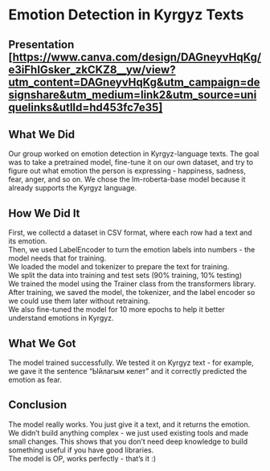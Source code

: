 # Emotion Detection in Kyrgyz Texts

## Presentation [https://www.canva.com/design/DAGneyvHqKg/e3iFhIGsker_zkCKZ8__yw/view?utm_content=DAGneyvHqKg&utm_campaign=designshare&utm_medium=link2&utm_source=uniquelinks&utlId=hd453fc7e35]

## What We Did
Our group worked on emotion detection in Kyrgyz-language texts. The goal was to take a pretrained model, fine-tune it on our own dataset, and try to figure out what emotion the person is expressing - happiness, sadness, fear, anger, and so on. We chose the lm-roberta-base model because it already supports the Kyrgyz language.

## How We Did It
First, we collectd a dataset in CSV format, where each row had a text and its emotion.  
Then, we used LabelEncoder to turn the emotion labels into numbers - the model needs that for training.  
We loaded the model and tokenizer to prepare the text for training.  
We split the data into training and test sets (90% training, 10% testing)  
We trained the model using the Trainer class from the transformers library.  
After training, we saved the model, the tokenizer, and the label encoder so we could use them later without retraining.  
We also fine-tuned the model for 10 more epochs to help it better understand emotions in Kyrgyz.

## What We Got
The model trained successfully. We tested it on Kyrgyz text - for example, we gave it the sentence “Ыйлагым келет” and it correctly predicted the emotion as fear.

## Conclusion
The model really works. You just give it a text, and it returns the emotion. We didn’t build anything complex - we just used existing tools and made small changes. This shows that you don’t need deep knowledge to build something useful if you have good libraries.  
The model is OP, works perfectly - that’s it :)
